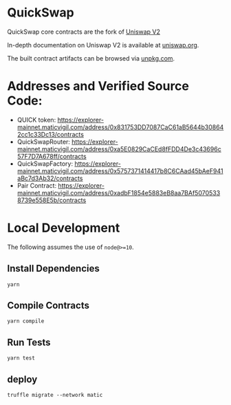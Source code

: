 # QuickSwap

QuickSwap core contracts are the fork of [Uniswap V2](https://github.com/Uniswap/uniswap-v2-core)

In-depth documentation on Uniswap V2 is available at [uniswap.org](https://uniswap.org/docs).

The built contract artifacts can be browsed via [unpkg.com](https://unpkg.com/browse/@uniswap/v2-core@latest/).

# Addresses and Verified Source Code:

- QUICK token: https://explorer-mainnet.maticvigil.com/address/0x831753DD7087CaC61aB5644b308642cc1c33Dc13/contracts
- QuickSwapRouter: https://explorer-mainnet.maticvigil.com/address/0xa5E0829CaCEd8fFDD4De3c43696c57F7D7A678ff/contracts
- QuickSwapFactory: https://explorer-mainnet.maticvigil.com/address/0x5757371414417b8C6CAad45bAeF941aBc7d3Ab32/contracts
- Pair Contract: https://explorer-mainnet.maticvigil.com/address/0xadbF1854e5883eB8aa7BAf50705338739e558E5b/contracts

# Local Development

The following assumes the use of `node@>=10`.

## Install Dependencies

`yarn`

## Compile Contracts

`yarn compile`

## Run Tests

`yarn test`

## deploy

`truffle migrate --network matic`
